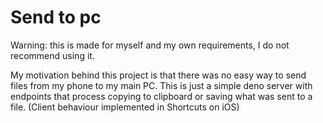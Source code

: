 # Send to pc
Warning: this is made for myself and my own requirements, I do not recommend using it.

My motivation behind this project is that there was no easy way to send files from my phone to my main PC. This is just a simple deno server with endpoints that process copying to clipboard or saving what was sent to a file. (Client behaviour implemented in Shortcuts on iOS)
